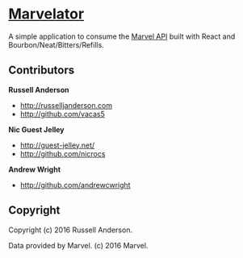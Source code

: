 # [Marvelator](https://russelljanderson.com/marvel)

A simple application to consume the [Marvel API](http://developer.marvel.com/) built with React and Bourbon/Neat/Bitters/Refills.

## Contributors

**Russell Anderson**

- http://russelljanderson.com
- http://github.com/vacas5

**Nic Guest Jelley**

- http://guest-jelley.net/
- http://github.com/nicrocs

**Andrew Wright**

- http://github.com/andrewcwright

## Copyright

Copyright (c) 2016 Russell Anderson.

Data provided by Marvel. (c) 2016 Marvel.
